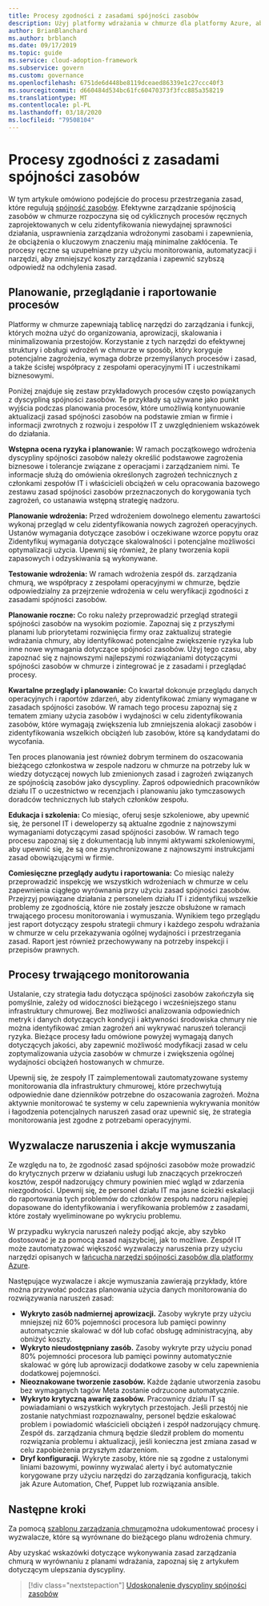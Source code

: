 ```yaml
---
title: Procesy zgodności z zasadami spójności zasobów
description: Użyj platformy wdrażania w chmurze dla platformy Azure, aby poznać podejście do tworzenia procesów, które obsługują dyscyplinę ładu o spójności zasobów.
author: BrianBlanchard
ms.author: brblanch
ms.date: 09/17/2019
ms.topic: guide
ms.service: cloud-adoption-framework
ms.subservice: govern
ms.custom: governance
ms.openlocfilehash: 6751de6d448be8119dceaed86339e1c27ccc40f3
ms.sourcegitcommit: d660484d534bc61fc60470373f3fcc885a358219
ms.translationtype: MT
ms.contentlocale: pl-PL
ms.lasthandoff: 03/18/2020
ms.locfileid: "79508104"
---
```

# <a name="resource-consistency-policy-compliance-processes"></a>Procesy zgodności z zasadami spójności zasobów

W tym artykule omówiono podejście do procesu przestrzegania zasad, które regulują [spójność zasobów](./index.md). Efektywne zarządzanie spójnością zasobów w chmurze rozpoczyna się od cyklicznych procesów ręcznych zaprojektowanych w celu zidentyfikowania niewydajnej sprawności działania, usprawnienia zarządzania wdrożonymi zasobami i zapewnienia, że obciążenia o kluczowym znaczeniu mają minimalne zakłócenia. Te procesy ręczne są uzupełniane przy użyciu monitorowania, automatyzacji i narzędzi, aby zmniejszyć koszty zarządzania i zapewnić szybszą odpowiedź na odchylenia zasad.

## <a name="planning-review-and-reporting-processes"></a>Planowanie, przeglądanie i raportowanie procesów

Platformy w chmurze zapewniają tablicę narzędzi do zarządzania i funkcji, których można użyć do organizowania, aprowizacji, skalowania i minimalizowania przestojów. Korzystanie z tych narzędzi do efektywnej struktury i obsługi wdrożeń w chmurze w sposób, który koryguje potencjalne zagrożenia, wymaga dobrze przemyślanych procesów i zasad, a także ścisłej współpracy z zespołami operacyjnymi IT i uczestnikami biznesowymi.

Poniżej znajduje się zestaw przykładowych procesów często powiązanych z dyscypliną spójności zasobów. Te przykłady są używane jako punkt wyjścia podczas planowania procesów, które umożliwią kontynuowanie aktualizacji zasad spójności zasobów na podstawie zmian w firmie i informacji zwrotnych z rozwoju i zespołów IT z uwzględnieniem wskazówek do działania.

**Wstępna ocena ryzyka i planowanie:** W ramach początkowego wdrożenia dyscypliny spójności zasobów należy określić podstawowe zagrożenia biznesowe i tolerancje związane z operacjami i zarządzaniem nimi. Te informacje służą do omówienia określonych zagrożeń technicznych z członkami zespołów IT i właścicieli obciążeń w celu opracowania bazowego zestawu zasad spójności zasobów przeznaczonych do korygowania tych zagrożeń, co ustanawia wstępną strategię nadzoru.

**Planowanie wdrożenia:** Przed wdrożeniem dowolnego elementu zawartości wykonaj przegląd w celu zidentyfikowania nowych zagrożeń operacyjnych. Ustanów wymagania dotyczące zasobów i oczekiwane wzorce popytu oraz Zidentyfikuj wymagania dotyczące skalowalności i potencjalne możliwości optymalizacji użycia. Upewnij się również, że plany tworzenia kopii zapasowych i odzyskiwania są wykonywane.

**Testowanie wdrożenia:** W ramach wdrożenia zespół ds. zarządzania chmurą, we współpracy z zespołami operacyjnymi w chmurze, będzie odpowiedzialny za przejrzenie wdrożenia w celu weryfikacji zgodności z zasadami spójności zasobów.

**Planowanie roczne:** Co roku należy przeprowadzić przegląd strategii spójności zasobów na wysokim poziomie. Zapoznaj się z przyszłymi planami lub priorytetami rozwinięcia firmy oraz zaktualizuj strategie wdrażania chmury, aby identyfikować potencjalne zwiększenie ryzyka lub inne nowe wymagania dotyczące spójności zasobów. Użyj tego czasu, aby zapoznać się z najnowszymi najlepszymi rozwiązaniami dotyczącymi spójności zasobów w chmurze i zintegrować je z zasadami i przeglądać procesy.

**Kwartalne przeglądy i planowanie:** Co kwartał dokonuje przeglądu danych operacyjnych i raportów zdarzeń, aby zidentyfikować zmiany wymagane w zasadach spójności zasobów. W ramach tego procesu zapoznaj się z tematem zmiany użycia zasobów i wydajności w celu zidentyfikowania zasobów, które wymagają zwiększenia lub zmniejszenia alokacji zasobów i zidentyfikowania wszelkich obciążeń lub zasobów, które są kandydatami do wycofania.

Ten proces planowania jest również dobrym terminem do oszacowania bieżącego członkostwa w zespole nadzoru w chmurze na potrzeby luk w wiedzy dotyczącej nowych lub zmienionych zasad i zagrożeń związanych ze spójnością zasobów jako dyscypliny. Zaproś odpowiednich pracowników działu IT o uczestnictwo w recenzjach i planowaniu jako tymczasowych doradców technicznych lub stałych członków zespołu.

**Edukacja i szkolenia:** Co miesiąc, oferuj sesje szkoleniowe, aby upewnić się, że personel IT i deweloperzy są aktualne zgodnie z najnowszymi wymaganiami dotyczącymi zasad spójności zasobów. W ramach tego procesu zapoznaj się z dokumentacją lub innymi aktywami szkoleniowymi, aby upewnić się, że są one zsynchronizowane z najnowszymi instrukcjami zasad obowiązującymi w firmie.

**Comiesięczne przeglądy audytu i raportowania:** Co miesiąc należy przeprowadzić inspekcję we wszystkich wdrożeniach w chmurze w celu zapewnienia ciągłego wyrównania przy użyciu zasad spójności zasobów. Przejrzyj powiązane działania z personelem działu IT i zidentyfikuj wszelkie problemy ze zgodnością, które nie zostały jeszcze obsłużone w ramach trwającego procesu monitorowania i wymuszania. Wynikiem tego przeglądu jest raport dotyczący zespołu strategii chmury i każdego zespołu wdrażania w chmurze w celu przekazywania ogólnej wydajności i przestrzegania zasad. Raport jest również przechowywany na potrzeby inspekcji i przepisów prawnych.

## <a name="ongoing-monitoring-processes"></a>Procesy trwającego monitorowania

Ustalanie, czy strategia ładu dotycząca spójności zasobów zakończyła się pomyślnie, zależy od widoczności bieżącego i wcześniejszego stanu infrastruktury chmurowej. Bez możliwości analizowania odpowiednich metryk i danych dotyczących kondycji i aktywności środowiska chmury nie można identyfikować zmian zagrożeń ani wykrywać naruszeń tolerancji ryzyka. Bieżące procesy ładu omówione powyżej wymagają danych dotyczących jakości, aby zapewnić możliwość modyfikacji zasad w celu zoptymalizowania użycia zasobów w chmurze i zwiększenia ogólnej wydajności obciążeń hostowanych w chmurze.

Upewnij się, że zespoły IT zaimplementowali zautomatyzowane systemy monitorowania dla infrastruktury chmurowej, które przechwytują odpowiednie dane dzienników potrzebne do oszacowania zagrożeń. Można aktywnie monitorować te systemy w celu zapewnienia wykrywania monitów i łagodzenia potencjalnych naruszeń zasad oraz upewnić się, że strategia monitorowania jest zgodne z potrzebami operacyjnymi.

## <a name="violation-triggers-and-enforcement-actions"></a>Wyzwalacze naruszenia i akcje wymuszania

Ze względu na to, że zgodność zasad spójności zasobów może prowadzić do krytycznych przerw w działaniu usługi lub znaczących przekroczeń kosztów, zespół nadzorujący chmury powinien mieć wgląd w zdarzenia niezgodności. Upewnij się, że personel działu IT ma jasne ścieżki eskalacji do raportowania tych problemów do członków zespołu nadzoru najlepiej dopasowane do identyfikowania i weryfikowania problemów z zasadami, które zostały wyeliminowane po wykryciu problemu.

W przypadku wykrycia naruszeń należy podjąć akcje, aby szybko dostosować je za pomocą zasad najszybciej, jak to możliwe. Zespół IT może zautomatyzować większość wyzwalaczy naruszenia przy użyciu narzędzi opisanych w [łańcucha narzędzi spójności zasobów dla platformy Azure](./toolchain.md).

Następujące wyzwalacze i akcje wymuszania zawierają przykłady, które można przywołać podczas planowania użycia danych monitorowania do rozwiązywania naruszeń zasad:

- **Wykryto zasób nadmiernej aprowizacji.** Zasoby wykryte przy użyciu mniejszej niż 60% pojemności procesora lub pamięci powinny automatycznie skalować w dół lub cofać obsługę administracyjną, aby obniżyć koszty.
- **Wykryto nieudostępniany zasób.** Zasoby wykryte przy użyciu ponad 80% pojemności procesora lub pamięci powinny automatycznie skalować w górę lub aprowizacji dodatkowe zasoby w celu zapewnienia dodatkowej pojemności.
- **Nieoznakowane tworzenie zasobów.** Każde żądanie utworzenia zasobu bez wymaganych tagów Meta zostanie odrzucone automatycznie.
- **Wykryto krytyczną awarię zasobów.** Pracownicy działu IT są powiadamiani o wszystkich wykrytych przestojach. Jeśli przestój nie zostanie natychmiast rozpoznawalny, personel będzie eskalować problem i powiadomić właścicieli obciążeń i zespół nadzorujący chmurę. Zespół ds. zarządzania chmurą będzie śledził problem do momentu rozwiązania problemu i aktualizacji, jeśli konieczna jest zmiana zasad w celu zapobieżenia przyszłym zdarzeniom.
- **Dryf konfiguracji.** Wykryte zasoby, które nie są zgodne z ustalonymi liniami bazowymi, powinny wyzwalać alerty i być automatycznie korygowane przy użyciu narzędzi do zarządzania konfiguracją, takich jak Azure Automation, Chef, Puppet lub rozwiązania ansible.

## <a name="next-steps"></a>Następne kroki

Za pomocą [szablonu zarządzania chmurą](./template.md)można udokumentować procesy i wyzwalacze, które są wyrównane do bieżącego planu wdrożenia chmury.

Aby uzyskać wskazówki dotyczące wykonywania zasad zarządzania chmurą w wyrównaniu z planami wdrażania, zapoznaj się z artykułem dotyczącym ulepszania dyscypliny.

> [!div class="nextstepaction"]
> [Udoskonalenie dyscypliny spójności zasobów](./discipline-improvement.md)
